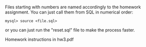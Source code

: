 Files starting with numbers are named accordingly to the homework assignment.
You can just call them from SQL in numerical order:
```
mysql> source <file.sql>
```
or you can just run the "reset.sql" file to make the process faster.

Homework instructions in hw3.pdf
